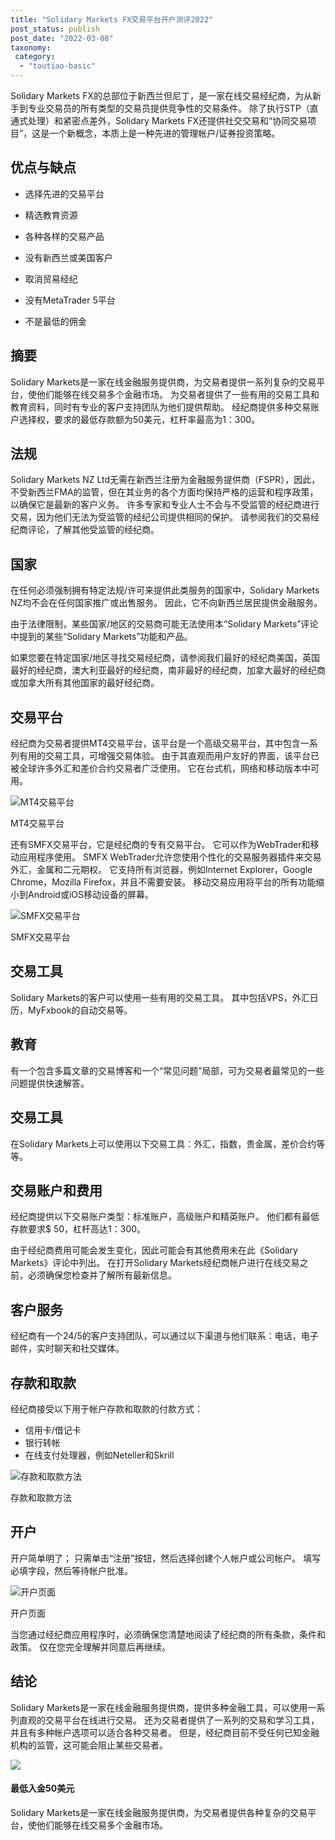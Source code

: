 ```yaml
---
title: "Solidary Markets FX交易平台开户测评2022"
post_status: publish
post_date: "2022-03-08"
taxonomy:
 category: 
  - "toutiao-basic"
---
```


Solidary Markets FX的总部位于新西兰但尼丁，是一家在线交易经纪商，为从新手到专业交易员的所有类型的交易员提供竞争性的交易条件。 除了执行STP（直通式处理）和紧密点差外，Solidary Markets FX还提供社交交易和“协同交易项目”，这是一个新概念，本质上是一种先进的管理帐户/证券投资策略。

## 优点与缺点

- 选择先进的交易平台
    
- 精选教育资源
    
- 各种各样的交易产品
    
- 没有新西兰或美国客户
    
- 取消贸易经纪
    
- 没有MetaTrader 5平台
    
- 不是最低的佣金
    

## 摘要

Solidary Markets是一家在线金融服务提供商，为交易者提供一系列复杂的交易平台，使他们能够在线交易多个金融市场。 为交易者提供了一些有用的交易工具和教育资料，同时有专业的客户支持团队为他们提供帮助。 经纪商提供多种交易账户选择权，要求的最低存款额为50美元，杠杆率最高为1：300。

## 法规

Solidary Markets NZ Ltd无需在新西兰注册为金融服务提供商（FSPR），因此，不受新西兰FMA的监管，但在其业务的各个方面均保持严格的运营和程序政策，以确保它是最新的客户义务。 许多专家和专业人士不会与不受监管的经纪商进行交易，因为他们无法为受监管的经纪公司提供相同的保护。 请参阅我们的交易经纪商评论，了解其他受监管的经纪商。

## 国家

在任何必须强制拥有特定法规/许可来提供此类服务的国家中，Solidary Markets NZ均不会在任何国家推广或出售服务。 因此，它不向新西兰居民提供金融服务。

由于法律限制，某些国家/地区的交易商可能无法使用本“Solidary Markets”评论中提到的某些“Solidary Markets”功能和产品。

如果您要在特定国家/地区寻找交易经纪商，请参阅我们最好的经纪商美国，英国最好的经纪商，澳大利亚最好的经纪商，南非最好的经纪商，加拿大最好的经纪商或加拿大所有其他国家的最好经纪商。

## 交易平台

经纪商为交易者提供MT4交易平台，该平台是一个高级交易平台，其中包含一系列有用的交易工具，可增强交易体验。 由于其直观而用户友好的界面，该平台已被全球许多外汇和差价合约交易者广泛使用。 它在台式机，网络和移动版本中可用。

![MT4交易平台](https://cdn.fendou.la/funstoutiao/2020/11/Solidary-Markets-Review-MT4-Trading-Platform.gif "MT4交易平台")

MT4交易平台

还有SMFX交易平台，它是经纪商的专有交易平台。 它可以作为WebTrader和移动应用程序使用。 SMFX WebTrader允许您使用个性化的交易服务器插件来交易外汇，金属和二元期权。 它支持所有浏览器，例如Internet Explorer，Google Chrome，Mozilla Firefox，并且不需要安装。 移动交易应用将平台的所有功能缩小到Android或iOS移动设备的屏幕。

![SMFX交易平台](https://cdn.fendou.la/funstoutiao/2020/11/Solidary-Markets-Review-Trading-Platform.png "SMFX交易平台")

SMFX交易平台

## 交易工具

Solidary Markets的客户可以使用一些有用的交易工具。 其中包括VPS，外汇日历，MyFxbook的自动交易等。

## 教育

有一个包含多篇文章的交易博客和一个“常见问题”局部，可为交易者最常见的一些问题提供快速解答。

## 交易工具

在Solidary Markets上可以使用以下交易工具：外汇，指数，贵金属，差价合约等等。

## 交易账户和费用

经纪商提供以下交易账户类型：标准账户，高级账户和精英账户。 他们都有最低存款要求$ 50，杠杆高达1：300。

由于经纪商费用可能会发生变化，因此可能会有其他费用未在此《Solidary Markets》评论中列出。 在打开Solidary Markets经纪商帐户进行在线交易之前，必须确保您检查并了解所有最新信息。

## 客户服务

经纪商有一个24/5的客户支持团队，可以通过以下渠道与他们联系：电话，电子邮件，实时聊天和社交媒体。

## 存款和取款

经纪商接受以下用于帐户存款和取款的付款方式：

- 信用卡/借记卡
- 银行转帐
- 在线支付处理器，例如Neteller和Skrill

![存款和取款方法](https://cdn.fendou.la/funstoutiao/2020/11/Solidary-Markets-Review-Deposit-and-Withdrawal-Methods.jpg "存款和取款方法")

存款和取款方法

## 开户

开户简单明了； 只需单击“注册”按钮，然后选择创建个人帐户或公司帐户。 填写必填字段，然后等待帐户批准。

![开户页面](https://cdn.fendou.la/funstoutiao/2020/11/Solidary-Markets-Review-Account-Opening-Page-360x1024.jpg "开户页面")

开户页面

当您通过经纪商应用程序时，必须确保您清楚地阅读了经纪商的所有条款，条件和政策。 仅在您完全理解并同意后再继续。

## 结论

Solidary Markets是一家在线金融服务提供商，提供多种金融工具，可以使用一系列直观的交易平台在线进行交易。 还为交易者提供了一系列的交易和学习工具，并且有多种帐户选项可以适合各种交易者。 但是，经纪商目前不受任何已知金融机构的监管，这可能会阻止某些交易者。

![](https://cdn.fendou.la/funstoutiao/2020/11/Solidary-Markets-Logo.png)

#### 最低入金50美元

Solidary Markets是一家在线金融服务提供商，为交易者提供各种复杂的交易平台，使他们能够在线交易多个金融市场。
